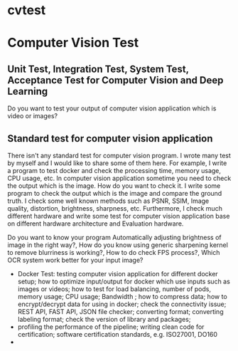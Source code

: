 # cvtest
# Computer Vision Test
## Unit Test, Integration Test, System Test, Acceptance Test for Computer Vision and Deep Learning 

Do you want to test your output of computer vision application which is video or images? 


## Standard test for computer vision application 
There isn't any standard test for computer vision program. I wrote many test by myself and I would like to share some of them here. For example, I write a program to test docker and check the processing time, memory usage, CPU usage, etc. 
In computer vision application sometime you need to check the output which is the image. How do you want to check it. I write some program to check the output which is the image and compare the ground truth. I check some well known methods such as PSNR, SSIM, Image quality, distortion, brightness, sharpness, etc.
Furthermore, I check much different hardware and write some test for computer vision application base on different hardware architecture  and Evaluation hardware.

Do you want to know your program Automatically adjusting brightness of image in the right way?, How do you know using generic sharpening kernel to remove blurriness is working?, How to do check FPS process?, Which OCR system work better for your input image?


* Docker Test: testing computer vision application for different docker setup; how to optimize input/output for docker which use inputs such as images or videos; how to test for load balancing, number of pods, memory usage; CPU usage; Bandwidth ; how to compress data; how to encrypt/decrypt data for using in docker; check the connectivity issue; REST API, FAST API, JSON file checker; converting format; converting labeling format; check the version of library and packages; 
* profiling the performance of the pipeline; writing clean code for certification; software certification standards, e.g. ISO27001, DO160
* 
